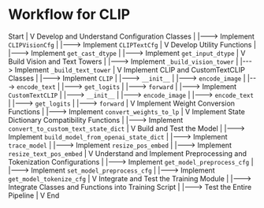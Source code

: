 # Workflow for CLIP

Start
  |
  V
Develop and Understand Configuration Classes
  |
  |---> Implement `CLIPVisionCfg`
  |
  |---> Implement `CLIPTextCfg`
  |
  V
Develop Utility Functions
  |
  |---> Implement `get_cast_dtype`
  |
  |---> Implement `get_input_dtype`
  |
  V
Build Vision and Text Towers
  |
  |---> Implement `_build_vision_tower`
  |
  |---> Implement `_build_text_tower`
  |
  V
Implement CLIP and CustomTextCLIP Classes
  |
  |---> Implement `CLIP`
  |       |---> `__init__`
  |       |---> `encode_image`
  |       |---> `encode_text`
  |       |---> `get_logits`
  |       |---> `forward`
  |
  |---> Implement `CustomTextCLIP`
  |       |---> `__init__`
  |       |---> `encode_image`
  |       |---> `encode_text`
  |       |---> `get_logits`
  |       |---> `forward`
  |
  V
Implement Weight Conversion Functions
  |
  |---> Implement `convert_weights_to_lp`
  |
  V
Implement State Dictionary Compatibility Functions
  |
  |---> Implement `convert_to_custom_text_state_dict`
  |
  V
Build and Test the Model
  |
  |---> Implement `build_model_from_openai_state_dict`
  |
  |---> Implement `trace_model`
  |
  |---> Implement `resize_pos_embed`
  |
  |---> Implement `resize_text_pos_embed`
  |
  V
Understand and Implement Preprocessing and Tokenization Configurations
  |
  |---> Implement `get_model_preprocess_cfg`
  |
  |---> Implement `set_model_preprocess_cfg`
  |
  |---> Implement `get_model_tokenize_cfg`
  |
  V
Integrate and Test the Training Module
  |
  |---> Integrate Classes and Functions into Training Script
  |
  |---> Test the Entire Pipeline
  |
  V
End


